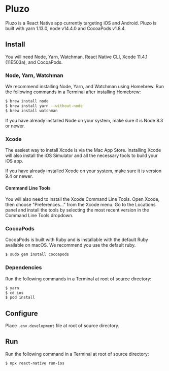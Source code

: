 # Pluzo

Pluzo is a React Native app currently targeting iOS and Android.
Pluzo is built with yarn 1.13.0, node v14.4.0 and CocoaPods v1.8.4.

## Install

You will need Node, Yarn, Watchman, React Native CLI, Xcode 11.4.1 (11E503a), and CocoaPods.

### Node, Yarn, Watchman

We recommend installing Node, Yarn, and Watchman using Homebrew. Run the following commands in a Terminal after installing Homebrew:

```sh
$ brew install node
$ brew install yarn --without-node
$ brew install watchman
```

If you have already installed Node on your system, make sure it is Node 8.3 or newer.

### Xcode

The easiest way to install Xcode is via the Mac App Store. Installing Xcode will also install the iOS Simulator and all the necessary tools to build your iOS app.

If you have already installed Xcode on your system, make sure it is version 9.4 or newer.

#### Command Line Tools

You will also need to install the Xcode Command Line Tools. Open Xcode, then choose "Preferences..." from the Xcode menu. Go to the Locations panel and install the tools by selecting the most recent version in the Command Line Tools dropdown.

### CocoaPods

CocoaPods is built with Ruby and is installable with the default Ruby available on macOS. We recommend you use the default ruby.

```sh
$ sudo gem install cocoapods
```

### Dependencies

Run the following commands in a Terminal at root of source directory:

```sh
$ yarn
$ cd ios
$ pod install
```

## Configure

Place `.env.development` file at root of source directory.

## Run

Run the following command in a Terminal at root of source directory:

```sh
$ npx react-native run-ios
```
